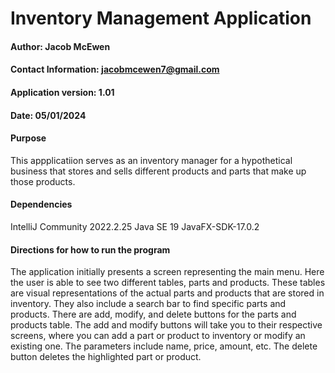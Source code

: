 # Inventory Management Application

#### Author: Jacob McEwen
#### Contact Information: jacobmcewen7@gmail.com
#### Application version: 1.01
#### Date: 05/01/2024

#### Purpose
This appplicatiion serves as an inventory manager for a hypothetical business that stores and sells 
different products and parts that make up those products.

#### Dependencies
IntelliJ Community 2022.2.25
Java SE 19
JavaFX-SDK-17.0.2

#### Directions for how to run the program
The application initially presents a screen representing the main menu. Here the user is able to see two different tables, parts and products. These tables
are visual representations of the actual parts and products that are stored in inventory. They also include a search bar to find specific parts and products.
There are add, modify, and delete buttons for the parts and products table. The add and modify buttons will take you to their respective screens, where you can
add a part or product to inventory or modify an existing one. The parameters include name, price, amount, etc. The delete button deletes the highlighted part or product.
